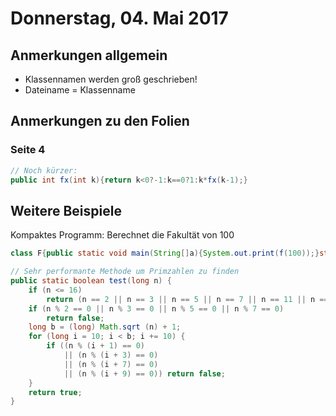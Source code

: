 # Donnerstag, 04. Mai 2017

## Anmerkungen allgemein
* Klassennamen werden groß geschrieben!
* Dateiname = Klassenname

## Anmerkungen zu den Folien

### Seite 4
```java
// Noch kürzer:
public int fx(int k){return k<0?-1:k==0?1:k*fx(k-1);}
```

## Weitere Beispiele

Kompaktes Programm: Berechnet die Fakultät von 100
```java
class F{public static void main(String[]a){System.out.print(f(100));}static double f(double n){return n<1?1:n*f(n-1);}}
```

```java
// Sehr performante Methode um Primzahlen zu finden
public static boolean test(long n) {
    if (n <= 16)
        return (n == 2 || n == 3 || n == 5 || n == 7 || n == 11 || n == 13);
    if (n % 2 == 0 || n % 3 == 0 || n % 5 == 0 || n % 7 == 0)
        return false;
    long b = (long) Math.sqrt (n) + 1;
    for (long i = 10; i < b; i += 10) {
        if ((n % (i + 1) == 0) 
            || (n % (i + 3) == 0) 
            || (n % (i + 7) == 0) 
            || (n % (i + 9) == 0)) return false;
    }
    return true;
}
```